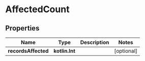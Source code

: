 
# AffectedCount

## Properties
Name | Type | Description | Notes
------------ | ------------- | ------------- | -------------
**recordsAffected** | **kotlin.Int** |  |  [optional]



